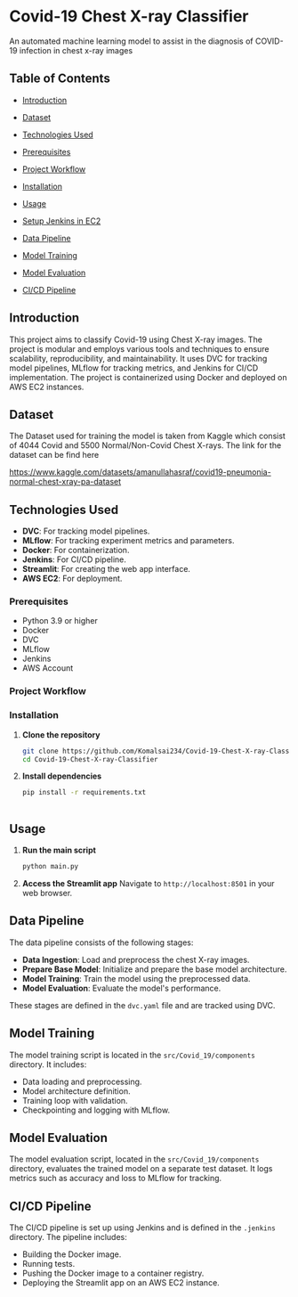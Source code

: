 
# Covid-19 Chest X-ray Classifier

An automated machine learning model to assist in the diagnosis of COVID-19 infection in chest x-ray images

## Table of Contents
- [Introduction](#introduction)
- [Dataset](#Dataset)
- [Technologies Used](#technologies-used)
- [Prerequisites](#prerequisites)
- [Project Workflow](#project-Workflow)
- [Installation](#installation)
- [Usage](#usage)
- [Setup Jenkins in EC2](https://github.com/Komalsai234/Covid-19-Chest-X-ray-Classifier/blob/main/jenkins-setup/setup.md)

- [Data Pipeline](#data-pipeline)
- [Model Training](#model-training)
- [Model Evaluation](#model-evaluation)
- [CI/CD Pipeline](#cicd-pipeline)

## Introduction
This project aims to classify Covid-19 using Chest X-ray images. The project is modular and employs various tools and techniques to ensure scalability, reproducibility, and maintainability. It uses DVC for tracking model pipelines, MLflow for tracking metrics, and Jenkins for CI/CD implementation. The project is containerized using Docker and deployed on AWS EC2 instances.

## Dataset
The Dataset used for training the model is taken from Kaggle which consist of 4044 Covid and 5500 Normal/Non-Covid Chest X-rays. The link for the dataset can be find here

https://www.kaggle.com/datasets/amanullahasraf/covid19-pneumonia-normal-chest-xray-pa-dataset

## Technologies Used
- **DVC**: For tracking model pipelines.
- **MLflow**: For tracking experiment metrics and parameters.
- **Docker**: For containerization.
- **Jenkins**: For CI/CD pipeline.
- **Streamlit**: For creating the web app interface.
- **AWS EC2**: For deployment.

### Prerequisites
- Python 3.9 or higher
- Docker
- DVC
- MLflow
- Jenkins
- AWS Account

### Project Workflow

### Installation
1. **Clone the repository**
    ```bash
    git clone https://github.com/Komalsai234/Covid-19-Chest-X-ray-Classifier.git
    cd Covid-19-Chest-X-ray-Classifier
    ```

2. **Install dependencies**
    ```bash
    pip install -r requirements.txt
  
## Usage
1. **Run the main script**
    ```bash
    python main.py
    ```

2. **Access the Streamlit app**
    Navigate to `http://localhost:8501` in your web browser.

## Data Pipeline
The data pipeline consists of the following stages:
- **Data Ingestion**: Load and preprocess the chest X-ray images.
- **Prepare Base Model**: Initialize and prepare the base model architecture.
- **Model Training**: Train the model using the preprocessed data.
- **Model Evaluation**: Evaluate the model's performance.

These stages are defined in the `dvc.yaml` file and are tracked using DVC.

## Model Training
The model training script is located in the `src/Covid_19/components` directory. It includes:
- Data loading and preprocessing.
- Model architecture definition.
- Training loop with validation.
- Checkpointing and logging with MLflow.

## Model Evaluation
The model evaluation script, located in the `src/Covid_19/components` directory, evaluates the trained model on a separate test dataset. It logs metrics such as accuracy and loss to MLflow for tracking.

## CI/CD Pipeline
The CI/CD pipeline is set up using Jenkins and is defined in the `.jenkins` directory. The pipeline includes:
- Building the Docker image.
- Running tests.
- Pushing the Docker image to a container registry.
- Deploying the Streamlit app on an AWS EC2 instance.

